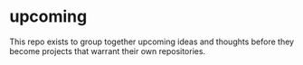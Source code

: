 upcoming
========
This repo exists to group together upcoming ideas and thoughts before they become projects that warrant their own repositories.
